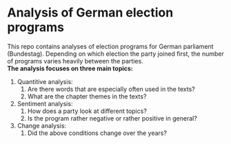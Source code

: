 # Analysis of German election programs

This repo contains analyses of election programs for German parliament (Bundestag). Depending on which election the party joined first, the number of programs varies heavily between the parties.  
**The analysis focuses on three main topics:**

1. Quantitive analysis:
   1. Are there words that are especially often used in the texts?
   2. What are the chapter themes in the texts?
2. Sentiment analysis:
   1. How does a party look at different topics?
   2. Is the program rather negative or rather positive in general?
3. Change analysis:
   1. Did the above conditions change over the years?
